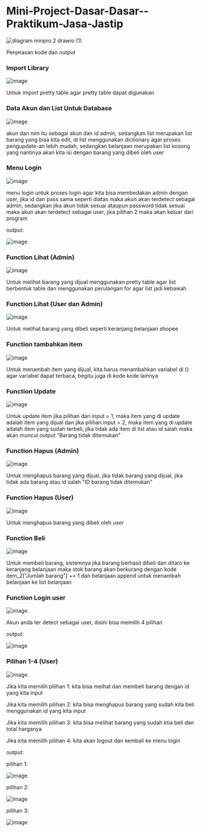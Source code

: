 # Mini-Project-Dasar-Dasar--Praktikum-Jasa-Jastip

![diagram minpro 2 drawio (1)](https://github.com/user-attachments/assets/6b152f89-745c-4edf-a2e8-7bfa2584f4a4)

Penjelasan kode dan output

### Import Library

![image](https://github.com/user-attachments/assets/d27028aa-84d8-488c-a67b-2aacdbf8fe25)

Untuk import pretty table agar pretty table dapat digunakan

### Data Akun dan List Untuk Database

![image](https://github.com/user-attachments/assets/ea58383e-8328-49ec-9808-1d39283d3013)

akun dan nim itu sebagai akun dan id admin, sedangkan list merupakan list barang yang bisa kita edit, di list menggunakan dictionary agar proses pengupdate-an lebih mudah, sedangkan belanjaan merupakan list kosong yang nantinya akan kita isi dengan barang yang dibeli oleh user

### Menu Login

![image](https://github.com/user-attachments/assets/1d67477e-29c0-46d7-a2f2-b1d8f8beb5ed)

menu login untuk proses login agar kita bisa membedakan admin dengan user, jika id dan pass sama seperti diatas maka akun akan terdetect sebagai admin, sedangkan jika akun tidak sesuai ataupun password tidak sesuai maka akun akan terdetect sebagai user, jika pilihan 2 maka akan keluar dari program

output:

![image](https://github.com/user-attachments/assets/92400cdf-173f-4b09-b0b7-9653dc054ad7)

### Function Lihat (Admin)

![image](https://github.com/user-attachments/assets/9bb0758c-870c-458e-9264-4eab2908a20e)

Untuk melihat barang yang dijual menggunakan pretty table agar list berbentuk table dan menggunakan perulangan for agar list jadi kebawah

### Function Lihat (User dan Admin)

![image](https://github.com/user-attachments/assets/069448ad-c653-4762-9c2a-d9d239b637c4)

Untuk melihat barang yang dibeli seperti keranjang belanjaan shopee

### Function tambahkan item

![image](https://github.com/user-attachments/assets/8156b1af-f5cf-4ea8-85ff-d37a64a48d24)

Untuk menambah item yang dijual, kita harus menambahkan variabel di () agar variabel dapat terbaca, begitu juga di kode kode lainnya

### Function Update

![image](https://github.com/user-attachments/assets/aa88bb82-c105-401b-8886-83a93d7e1ebb)

Untuk update item jika pilihan dari input = 1, maka item yang di update adalah item yang dijual dan jika pilihan input = 2, maka item yang di update adalah item yang sudah terbeli, jika tidak ada item di list atau id salah maka akan muncul output "Barang tidak ditemukan"

### Function Hapus (Admin)

![image](https://github.com/user-attachments/assets/20cb8d04-ea3f-4ff8-8fd1-4204cc145b36)

Untuk menghapus barang yang dijual, jika tidak barang yang dijual, jika tidak ada barang atau id salah "ID barang tidak ditemukan"

### Function Hapus (User)

![image](https://github.com/user-attachments/assets/69a9cd62-201e-4d37-9e0c-9181a9c8d610)

Untuk menghapus barang yang dibeli oleh user

### Function Beli

![image](https://github.com/user-attachments/assets/19e8fd4a-157f-4d07-bdd7-4a3cc4f152ce)

Untuk membeli barang, sistemnya jika barang berhasil dibeli dan ditaro ke keranjang belanjaan maka stok barang akan berkurang dengan kode item_2["Jumlah barang"] += 1 dan belanjaan.append untuk menambah belanjaan ke list belanjaan

### Function Login user

![image](https://github.com/user-attachments/assets/d4cc1c86-530c-47b9-900c-aca050d508b2)

Akun anda ter detect sebagai user, disini bisa memilih 4 pilihan

output:

![image](https://github.com/user-attachments/assets/e90ade0f-4472-4917-9ae3-c76a536ef9c1)

### Pilihan 1-4 (User)

![image](https://github.com/user-attachments/assets/33c107f6-cf03-4abf-a775-d2f0de721c8a)

Jika kita memilih pilihan 1: kita bisa meihat dan membeli barang dengan id yang kita input 

Jika kita memilih pilihan 2: kita bisa menghapus barang yang sudah kita beli menggunakan id yang kita input

Jika kita memilih pilihan 3: kita bisa melihat barang yang sudah ktia beli dan total harganya

Jika kita memilih pilihan 4: kita akan logout dan kembali ke menu login

output:

pilihan 1:

![image](https://github.com/user-attachments/assets/b58aadf1-8513-4e45-acda-ffebfaca7abc)

pilihan 2:

![image](https://github.com/user-attachments/assets/120d9ea4-edcb-400b-b5b8-3bdeeaf803fe)

pilihan 3:

![image](https://github.com/user-attachments/assets/e11917a5-fd0b-43fe-874f-5ffaf773ce3c)


























